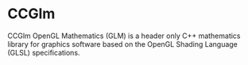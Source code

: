 # CCGlm
CCGlm OpenGL Mathematics (GLM) is a header only C++ mathematics library for graphics software based on the OpenGL Shading Language (GLSL) specifications.
